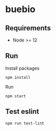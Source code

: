 # buebio

## Requirements
- Node >= 12

## Run
Install packages
```
npm install
```
Run
```
npm start
```

## Test eslint
```
npm run test-lint
```
